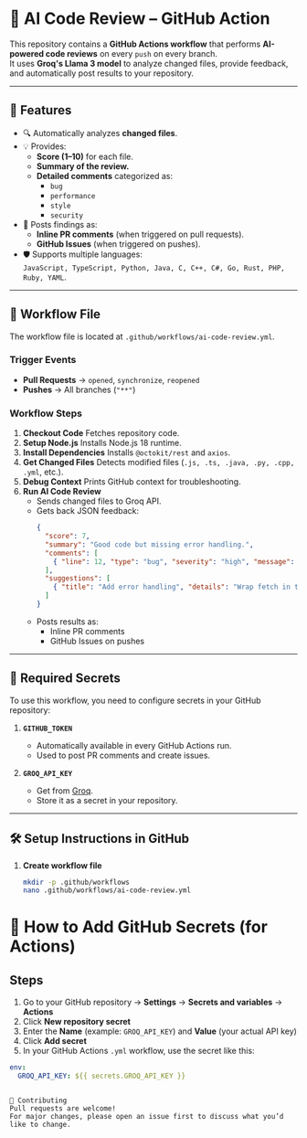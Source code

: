 # 🤖 AI Code Review – GitHub Action

This repository contains a **GitHub Actions workflow** that performs **AI-powered code reviews** on every `push` on every branch.  
It uses **Groq's Llama 3 model** to analyze changed files, provide feedback, and automatically post results to your repository.

---

## 🚀 Features

- 🔍 Automatically analyzes **changed files**.
- 💡 Provides:
  - **Score (1–10)** for each file.
  - **Summary of the review.**
  - **Detailed comments** categorized as:
    - `bug`
    - `performance`
    - `style`
    - `security`
- 📝 Posts findings as:
  - **Inline PR comments** (when triggered on pull requests).
  - **GitHub Issues** (when triggered on pushes).
- 🛡️ Supports multiple languages:  
  `JavaScript, TypeScript, Python, Java, C, C++, C#, Go, Rust, PHP, Ruby, YAML`.

---

## 📂 Workflow File

The workflow file is located at `.github/workflows/ai-code-review.yml`.

### Trigger Events
- **Pull Requests** → `opened`, `synchronize`, `reopened`  
- **Pushes** → All branches (`"**"`)

### Workflow Steps

1. **Checkout Code**
   Fetches repository code.
2. **Setup Node.js**
   Installs Node.js 18 runtime.
3. **Install Dependencies**
   Installs `@octokit/rest` and `axios`.
4. **Get Changed Files**
   Detects modified files (`.js, .ts, .java, .py, .cpp, .yml`, etc.).
5. **Debug Context**
   Prints GitHub context for troubleshooting.
6. **Run AI Code Review**
   - Sends changed files to Groq API.
   - Gets back JSON feedback:
     ```json
     {
       "score": 7,
       "summary": "Good code but missing error handling.",
       "comments": [
         { "line": 12, "type": "bug", "severity": "high", "message": "Unhandled exception possible" }
       ],
       "suggestions": [
         { "title": "Add error handling", "details": "Wrap fetch in try/catch", "code": "try { ... } catch(e) { ... }" }
       ]
     }
     ```
   - Posts results as:
     - Inline PR comments
     - GitHub Issues on pushes

---

## 🔑 Required Secrets

To use this workflow, you need to configure secrets in your GitHub repository:

1. **`GITHUB_TOKEN`**  
   - Automatically available in every GitHub Actions run.  
   - Used to post PR comments and create issues.

2. **`GROQ_API_KEY`**  
   - Get from [Groq](https://groq.com).  
   - Store it as a secret in your repository.

---

## 🛠️ Setup Instructions in GitHub

1. **Create workflow file**
   ```bash
   mkdir -p .github/workflows
   nano .github/workflows/ai-code-review.yml


# 🔑 How to Add GitHub Secrets (for Actions)

## Steps

1. Go to your GitHub repository → **Settings** → **Secrets and variables** → **Actions**  
2. Click **New repository secret**  
3. Enter the **Name** (example: `GROQ_API_KEY`) and **Value** (your actual API key)  
4. Click **Add secret**  
5. In your GitHub Actions `.yml` workflow, use the secret like this:

```yaml
env:
  GROQ_API_KEY: ${{ secrets.GROQ_API_KEY }}

```






```

🤝 Contributing 
Pull requests are welcome!  
For major changes, please open an issue first to discuss what you’d like to change.

```